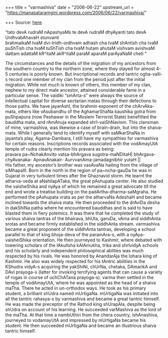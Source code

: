 +++
title = "varmashiva"
date = "2006-06-22"
upstream_url = "https://manasataramgini.wordpress.com/2006/06/22/varmashiva/"

+++
Source: [here](https://manasataramgini.wordpress.com/2006/06/22/varmashiva/).



“tato devA rudraM nApashyaMs te devA rudraM dhyAyanti tato devA UrdhvabAhavaH stunvanti   
brahmaikaM tvaM dvi-tridh-ordhvam adhash cha tvaM shAntish cha tvaM puShTish cha tvaM tuShTish cha tvaM hutam ahutaM vishvam avishvaM dattam adattaM kR^itaM akR^itaM paraM aparaM parAyaNaM cheti “

The circumstances and the details of the migration of my ancestors from the southern country to the northern zone, where they stayed for almost 4-5 centuries is poorly known. But inscriptional records and tantric ogha-valli-s record one member of my clan from the period just after the initial migration. While not much is known of others, this member of my clan, nephew to my direct male ancestor, attained considerable fame in a particular sense. The vaidiki “smArta-s” were always the source of intellectual capital for diverse sectarian matas through their defections to those paths. We have jayarAshI, the brahmin exponent of the chArvAka-mata, others like vAsubandhu of the AghamarShaNa kaushika gotra from puShpapura (now Peshawar in the Moslem Terrorist State) benefitted the bauddha mata, and rAmAnuja expanded shrI-vaiShNavism. This clansman of mine, varmashiva, was likewise a case of brain-drain, but into the shaiva-mata. While I generally tend to identify myself with saMkarShaNa in jayanta’s play, Agama-Dambara, I still have my sympathies for varmashiva for certain reasons. Inscriptions records associated with the vodAmayUtA temple of rudra clearly mention his pravara as being:  
pravara pa\~NchakAnvito vatsa-bhArgava sugotra-maNDitaH\| bhArgava- chyAvanaka- ApnavAnakair- AurvvanAma-jamadagnibhir yutaH \|\|  
His father, my ancestor’s brother was vasAvaNa hailing from the village of siMhapallI. Born in the north in the region of pa\~ncha-gauDa he was in Gujarat in very turbulent times after the Ghaznavid storm. He learnt the atharva-veda at aNahilapATaka, the great pAshupata center. He also studied the vaisheShika and nyAya of which he remained a great advocate till the end and wrote a treatise building on the padArtha-dharma-saMgraha. He performed the pAshupata vrata as per the atharvaNa AdeshaH and became inclined towards the shaiva mata. He then proceeded to the drAviDa desha in dakShiNa patha where he encountered bauddhas and is said to have blasted them in fiery polemics. It was there that he completed the study of various shaiva tantras of the bhairava, bhUta, garuDa, vAma and siddhAnta srotas and became firmly established in the siddhAnta stream. varmashiva became a great proponent of the siddhAnta tantras, developing a school parallel to that of king bhoja-deva of the paramAra-s, with a nyAya-vaisheiShika orientation. He then journeyed to Kashmir, where debated with towering scholars of the lAkulIsha kAlAmukha, trika and shrIvidyA schools and his scholarly and independent philosophical abilties was much respected by his rivals. He was honored by AnandarAja the lohara king of Kashmir. He also was widely respected for his tAntric abilities in the KShudra vidyA-s acquiring the yakShiNi, chUrNa, chetaka, DAmarikA and DAvI prayoga-s (latter for invoking terrifying agents that can cause a variety of rogas in course of uchChATana prayoga-s). varma then settled in the temple of vodAmayUtA, where he was appointed as the head of a shaiva maTha. There he acted in un-orthodox ways. He took as his primary student, a brilliant shUdra named mUrtigaNa. mUrtigaNa was initiated into all the tantric rahasya-s by varmashiva and became a great tantric himself. He was made the preceptor of the Rathod king shUrapAla, despite being shUdra on account of his learning. He succeeded varMashiva as the lord of the maTha. At that time a nambUthiri from the chera country, ishAnashiva, journeyed to vodamayUtA and impressed by mUrtigaNa became his student. He then succeeded mUrtigaNa and became an illustrious shaiva tantric himself.  


